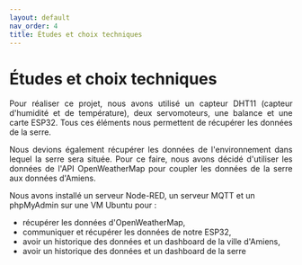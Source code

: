 ```yaml
---
layout: default
nav_order: 4
title: Études et choix techniques
---
```


# Études et choix techniques

<p style="text-align:justify;">Pour réaliser ce projet, nous avons utilisé un capteur DHT11 (capteur d'humidité et de température), deux servomoteurs, une balance et une carte ESP32.
Tous ces éléments nous permettent de récupérer les données de la serre.</p>

<p style="text-align:justify;">Nous devions également récupérer les données de l'environnement dans lequel la serre sera située. Pour ce faire, nous avons décidé d'utiliser les données de l'API OpenWeatherMap pour coupler les données de la serre aux données d'Amiens.</p>

Nous avons installé un serveur Node-RED, un serveur MQTT et un phpMyAdmin sur une VM Ubuntu pour :
* récupérer les données d'OpenWeatherMap,
* communiquer et récupérer les données de notre ESP32,
* avoir un historique des données et un dashboard de la ville d'Amiens,
* avoir un historique des données et un dashboard de la serre
